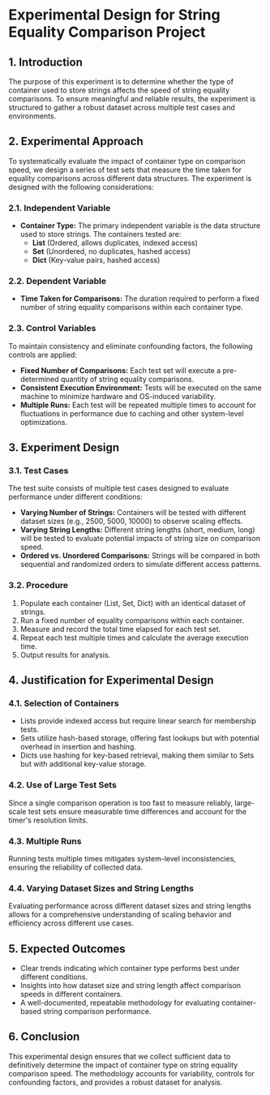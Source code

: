 # Experimental Design for String Equality Comparison Project

## 1. Introduction
The purpose of this experiment is to determine whether the type of container used to store strings affects the speed of string equality comparisons. To ensure meaningful and reliable results, the experiment is structured to gather a robust dataset across multiple test cases and environments.

## 2. Experimental Approach
To systematically evaluate the impact of container type on comparison speed, we design a series of test sets that measure the time taken for equality comparisons across different data structures. The experiment is designed with the following considerations:

### 2.1. Independent Variable
- **Container Type:** The primary independent variable is the data structure used to store strings. The containers tested are:
  - **List** (Ordered, allows duplicates, indexed access)
  - **Set** (Unordered, no duplicates, hashed access)
  - **Dict** (Key-value pairs, hashed access)

### 2.2. Dependent Variable
- **Time Taken for Comparisons:** The duration required to perform a fixed number of string equality comparisons within each container type.

### 2.3. Control Variables
To maintain consistency and eliminate confounding factors, the following controls are applied:
- **Fixed Number of Comparisons:** Each test set will execute a pre-determined quantity of string equality comparisons.
- **Consistent Execution Environment:** Tests will be executed on the same machine to minimize hardware and OS-induced variability.
- **Multiple Runs:** Each test will be repeated multiple times to account for fluctuations in performance due to caching and other system-level optimizations.

## 3. Experiment Design
### 3.1. Test Cases
The test suite consists of multiple test cases designed to evaluate performance under different conditions:
- **Varying Number of Strings:** Containers will be tested with different dataset sizes (e.g., 2500, 5000, 10000) to observe scaling effects.
- **Varying String Lengths:** Different string lengths (short, medium, long) will be tested to evaluate potential impacts of string size on comparison speed.
- **Ordered vs. Unordered Comparisons:** Strings will be compared in both sequential and randomized orders to simulate different access patterns.

### 3.2. Procedure
1. Populate each container (List, Set, Dict) with an identical dataset of strings.
2. Run a fixed number of equality comparisons within each container.
3. Measure and record the total time elapsed for each test set.
4. Repeat each test multiple times and calculate the average execution time.
5. Output results for analysis.

## 4. Justification for Experimental Design
### 4.1. Selection of Containers
- Lists provide indexed access but require linear search for membership tests.
- Sets utilize hash-based storage, offering fast lookups but with potential overhead in insertion and hashing.
- Dicts use hashing for key-based retrieval, making them similar to Sets but with additional key-value storage.

### 4.2. Use of Large Test Sets
Since a single comparison operation is too fast to measure reliably, large-scale test sets ensure measurable time differences and account for the timer's resolution limits.

### 4.3. Multiple Runs
Running tests multiple times mitigates system-level inconsistencies, ensuring the reliability of collected data.

### 4.4. Varying Dataset Sizes and String Lengths
Evaluating performance across different dataset sizes and string lengths allows for a comprehensive understanding of scaling behavior and efficiency across different use cases.

## 5. Expected Outcomes
- Clear trends indicating which container type performs best under different conditions.
- Insights into how dataset size and string length affect comparison speeds in different containers.
- A well-documented, repeatable methodology for evaluating container-based string comparison performance.

## 6. Conclusion
This experimental design ensures that we collect sufficient data to definitively determine the impact of container type on string equality comparison speed. The methodology accounts for variability, controls for confounding factors, and provides a robust dataset for analysis.

